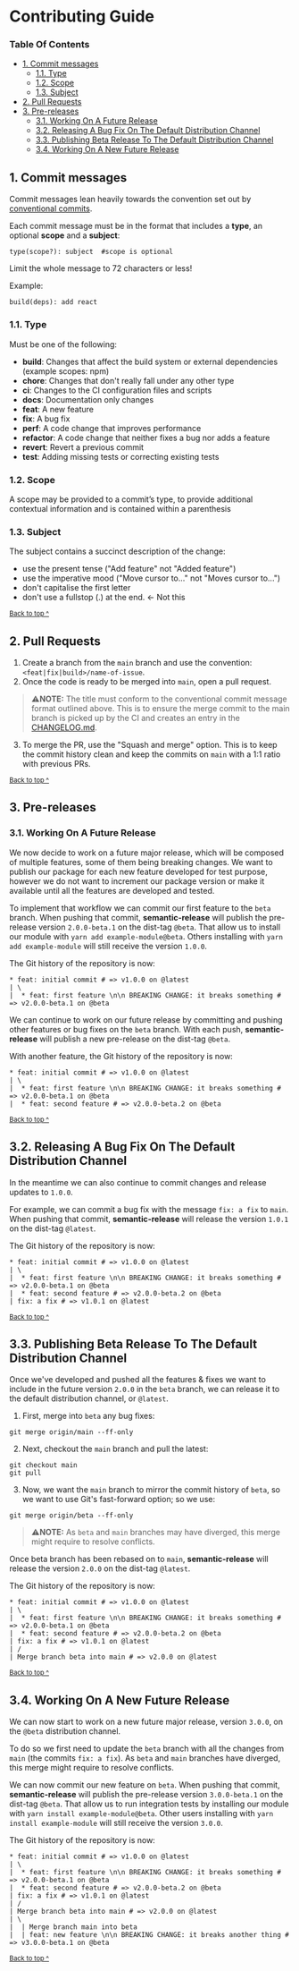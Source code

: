 # Contributing Guide

### Table Of Contents

* [1. Commit messages](#1-commit-messages)
  * [1.1. Type](#11-type)
  * [1.2. Scope](#12-scope)
  * [1.3. Subject](#13-subject)
* [2. Pull Requests](#2-pull-requests)
* [3. Pre-releases](#3-pre-releases)
  * [3.1. Working On A Future Release](#31-working-on-a-future-release)
  * [3.2. Releasing A Bug Fix On The Default Distribution Channel](#32-releasing-a-bug-fix-on-the-default-distribution-channel)
  * [3.3. Publishing Beta Release To The Default Distribution Channel](#33-publishing-beta-release-to-the-default-distribution-channel)
  * [3.4. Working On A New Future Release](#34-working-on-a-new-future-release)

## 1. Commit messages

Commit messages lean heavily towards the convention set out by [conventional commits](https://www.conventionalcommits.org).

Each commit message must be in the format that includes a **type**, an optional **scope** and a **subject**:
```
type(scope?): subject  #scope is optional
```

Limit the whole message to 72 characters or less!

Example:

```
build(deps): add react
```

### 1.1. Type

Must be one of the following:

* **build**: Changes that affect the build system or external dependencies (example scopes: npm)
* **chore**: Changes that don't really fall under any other type
* **ci**: Changes to the CI configuration files and scripts
* **docs**: Documentation only changes
* **feat**: A new feature
* **fix**: A bug fix
* **perf**: A code change that improves performance
* **refactor**: A code change that neither fixes a bug nor adds a feature
* **revert**: Revert a previous commit
* **test**: Adding missing tests or correcting existing tests

### 1.2. Scope

A scope may be provided to a commit’s type, to provide additional contextual information and is contained within a parenthesis

### 1.3. Subject

The subject contains a succinct description of the change:

* use the present tense ("Add feature" not "Added feature")
* use the imperative mood ("Move cursor to..." not "Moves cursor to...")
* don't capitalise the first letter
* don't use a fullstop (.) at the end. <- Not this

<sup>[Back to top ^](#table-of-contents)</sup>

## 2. Pull Requests

1. Create a branch from the `main` branch and use the convention: `<feat|fix|build>/name-of-issue`.
2. Once the code is ready to be merged into `main`, open a pull request.
> ⚠️**NOTE:** The title must conform to the conventional commit message format outlined above. This is to ensure the merge commit to the main branch is picked up by the CI and creates an entry in the [CHANGELOG.md](./CHANGELOG.md).
3. To merge the PR, use the "Squash and merge" option. This is to keep the commit history clean and keep the commits on `main` with a 1:1 ratio with previous PRs.

<sup>[Back to top ^](#table-of-contents)</sup>

## 3. Pre-releases

### 3.1. Working On A Future Release

We now decide to work on a future major release, which will be composed of multiple features, some of them being breaking changes. We want to publish our package for each new feature developed for test purpose, however we do not want to increment our package version or make it available until all the features are developed and tested.

To implement that workflow we can commit our first feature to the `beta` branch. When pushing that commit, **semantic-release** will publish the pre-release version `2.0.0-beta.1` on the dist-tag `@beta`. That allow us to install our module with `yarn add example-module@beta`. Others installing with `yarn add example-module` will still receive the version `1.0.0`.

The Git history of the repository is now:

```
* feat: initial commit # => v1.0.0 on @latest
| \
|  * feat: first feature \n\n BREAKING CHANGE: it breaks something # => v2.0.0-beta.1 on @beta
```

We can continue to work on our future release by committing and pushing other features or bug fixes on the `beta` branch. With each push, **semantic-release** will publish a new pre-release on the dist-tag `@beta`.

With another feature, the Git history of the repository is now:

```
* feat: initial commit # => v1.0.0 on @latest
| \
|  * feat: first feature \n\n BREAKING CHANGE: it breaks something # => v2.0.0-beta.1 on @beta
|  * feat: second feature # => v2.0.0-beta.2 on @beta
```

<sup>[Back to top ^](#table-of-contents)</sup>

## 3.2. Releasing A Bug Fix On The Default Distribution Channel

In the meantime we can also continue to commit changes and release updates to `1.0.0`.

For example, we can commit a bug fix with the message `fix: a fix` to `main`. When pushing that commit, **semantic-release** will release the version `1.0.1` on the dist-tag `@latest`.

The Git history of the repository is now:

```
* feat: initial commit # => v1.0.0 on @latest
| \
|  * feat: first feature \n\n BREAKING CHANGE: it breaks something # => v2.0.0-beta.1 on @beta
|  * feat: second feature # => v2.0.0-beta.2 on @beta
| fix: a fix # => v1.0.1 on @latest
```

<sup>[Back to top ^](#table-of-contents)</sup>

## 3.3. Publishing Beta Release To The Default Distribution Channel

Once we've developed and pushed all the features & fixes we want to include in the future version `2.0.0` in the `beta` branch, we can release it to the default distribution channel, or `@latest`.

1. First, merge into `beta` any bug fixes:
```shell
git merge origin/main --ff-only
```

2. Next, checkout the `main` branch and pull the latest:
```shell
git checkout main
git pull
```
3. Now, we want the `main` branch to mirror the commit history of `beta`, so we want to use Git's fast-forward option; so we use:
```shell
git merge origin/beta --ff-only
```
> ⚠️**NOTE:** As `beta` and `main` branches may have diverged, this merge might require to resolve conflicts.

Once beta branch has been rebased on to `main`, **semantic-release** will release the version `2.0.0` on the dist-tag `@latest`.

The Git history of the repository is now:

```
* feat: initial commit # => v1.0.0 on @latest
| \
|  * feat: first feature \n\n BREAKING CHANGE: it breaks something # => v2.0.0-beta.1 on @beta
|  * feat: second feature # => v2.0.0-beta.2 on @beta
| fix: a fix # => v1.0.1 on @latest
| /
| Merge branch beta into main # => v2.0.0 on @latest
```

<sup>[Back to top ^](#table-of-contents)</sup>

## 3.4. Working On A New Future Release

We can now start to work on a new future major release, version `3.0.0`, on the `@beta` distribution channel.

To do so we first need to update the `beta` branch with all the changes from `main` (the commits `fix: a fix`). As `beta` and `main` branches have diverged, this merge might require to resolve conflicts.

We can now commit our new feature on `beta`. When pushing that commit, **semantic-release** will publish the pre-release version `3.0.0-beta.1` on the dist-tag `@beta`. That allow us to run integration tests by installing our module with `yarn install example-module@beta`. Other users installing with `yarn install example-module` will still receive the version `3.0.0`.

The Git history of the repository is now:

```
* feat: initial commit # => v1.0.0 on @latest
| \
|  * feat: first feature \n\n BREAKING CHANGE: it breaks something # => v2.0.0-beta.1 on @beta
|  * feat: second feature # => v2.0.0-beta.2 on @beta
| fix: a fix # => v1.0.1 on @latest
| /
| Merge branch beta into main # => v2.0.0 on @latest
| \
|  | Merge branch main into beta
|  | feat: new feature \n\n BREAKING CHANGE: it breaks another thing # => v3.0.0-beta.1 on @beta
```

<sup>[Back to top ^](#table-of-contents)</sup>
